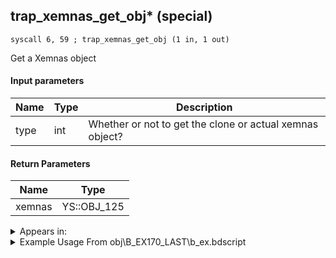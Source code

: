 ## trap_xemnas_get_obj* (special)

`syscall 6, 59 ; trap_xemnas_get_obj (1 in, 1 out)`

Get a Xemnas object

#### Input parameters
| Name | Type | Description
|------|------|------------
| type   | int   | Whether or not to get the clone or actual xemnas object?


#### Return Parameters
| Name | Type
|------|-----
| xemnas   | YS::OBJ_125   


<details>
	<summary>Appears in:</summary>
| filename | Entity (obj)
|----------|-------------
| obj\B_EX170_LAST\b_ex.bdscript       | ((B) Xemnas (Final))          
| obj\B_EX170_LAST_LV99\b_ex.bdscript       | ((B99) Xemnas (Final) (Limit Cut The World of Nothing)?)          

</details>

<details>
	<summary>Example Usage From obj\B_EX170_LAST\b_ex.bdscript</summary>
```plaintext
L15077:
 pushFromPSp 0
 pushImm 1
 syscall 6, 59 ; trap_xemnas_get_obj (1 in, 1 out)
 gosub 8, L302
 pushFromPSp 0
 ret
```
</details>


